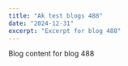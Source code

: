 ```yaml
---
title: "Ak test blogs 488"
date: "2024-12-31"
excerpt: "Excerpt for blog 488"
---
```


Blog content for blog 488